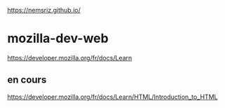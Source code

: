 https://nemsriz.github.io/

# mozilla-dev-web
 https://developer.mozilla.org/fr/docs/Learn

## en cours
https://developer.mozilla.org/fr/docs/Learn/HTML/Introduction_to_HTML